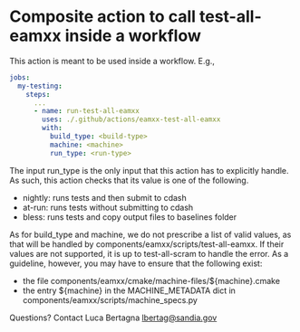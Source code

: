 # Composite action to call test-all-eamxx inside a workflow

This action is meant to be used inside a workflow. E.g.,

```yaml
jobs:
  my-testing:
    steps:
      ...
      - name: run-test-all-eamxx
        uses: ./.github/actions/eamxx-test-all-eamxx
        with:
          build_type: <build-type>
          machine: <machine>
          run_type: <run-type>
```

The input run_type is the only input that this action has to explicitly handle.
As such, this action checks that its value is one of the following.

- nightly: runs tests and then submit to cdash
- at-run: runs tests without submitting to cdash
- bless: runs tests and copy output files to baselines folder

As for build_type and machine, we do not prescribe a list of
valid values, as that will be handled by components/eamxx/scripts/test-all-eamxx.
If their values are not supported, it is up to test-all-scram to handle the error.
As a guideline, however, you may have to ensure that the following exist:

- the file components/eamxx/cmake/machine-files/${machine}.cmake
- the entry ${machine} in the MACHINE_METADATA dict in components/eamxx/scripts/machine_specs.py

 Questions? Contact Luca Bertagna [lbertag@sandia.gov](mailto:lbertag@sandia.gov)
